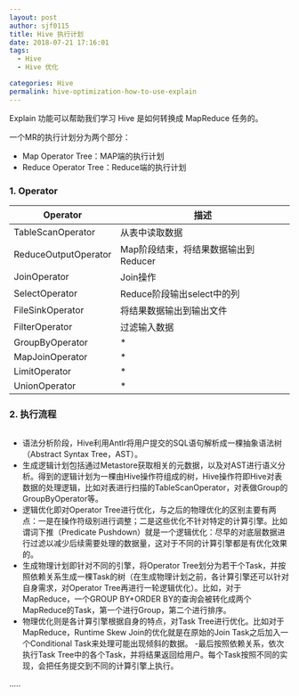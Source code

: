 ```yaml
---
layout: post
author: sjf0115
title: Hive 执行计划
date: 2018-07-21 17:16:01
tags:
  - Hive
  - Hive 优化

categories: Hive
permalink: hive-optimization-how-to-use-explain
---
```


Explain 功能可以帮助我们学习 Hive 是如何转换成 MapReduce 任务的。

一个MR的执行计划分为两个部分：
- Map Operator Tree：MAP端的执行计划
- Reduce Operator Tree：Reduce端的执行计划

### 1. Operator

Operator|描述
---|---
TableScanOperator| 从表中读取数据
ReduceOutputOperator| Map阶段结束，将结果数据输出到Reducer
JoinOperator| Join操作
SelectOperator| Reduce阶段输出select中的列
FileSinkOperator| 将结果数据输出到输出文件
FilterOperator| 过滤输入数据
GroupByOperator|*
MapJoinOperator|*
LimitOperator|*
UnionOperator|*

### 2. 执行流程

![]()

- 语法分析阶段，Hive利用Antlr将用户提交的SQL语句解析成一棵抽象语法树（Abstract Syntax Tree，AST）。
- 生成逻辑计划包括通过Metastore获取相关的元数据，以及对AST进行语义分析。得到的逻辑计划为一棵由Hive操作符组成的树，Hive操作符即Hive对表数据的处理逻辑，比如对表进行扫描的TableScanOperator，对表做Group的GroupByOperator等。
- 逻辑优化即对Operator Tree进行优化，与之后的物理优化的区别主要有两点：一是在操作符级别进行调整；二是这些优化不针对特定的计算引擎。比如谓词下推（Predicate Pushdown）就是一个逻辑优化：尽早的对底层数据进行过滤以减少后续需要处理的数据量，这对于不同的计算引擎都是有优化效果的。
- 生成物理计划即针对不同的引擎，将Operator Tree划分为若干个Task，并按照依赖关系生成一棵Task的树（在生成物理计划之前，各计算引擎还可以针对自身需求，对Operator Tree再进行一轮逻辑优化）。比如，对于MapReduce，一个GROUP BY+ORDER BY的查询会被转化成两个MapReduce的Task，第一个进行Group，第二个进行排序。
- 物理优化则是各计算引擎根据自身的特点，对Task Tree进行优化。比如对于MapReduce，Runtime Skew Join的优化就是在原始的Join Task之后加入一个Conditional Task来处理可能出现倾斜的数据。
-最后按照依赖关系，依次执行Task Tree中的各个Task，并将结果返回给用户。每个Task按照不同的实现，会把任务提交到不同的计算引擎上执行。
















.....
